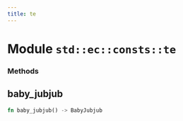 ```yaml
---
title: te
---
```


# Module `std::ec::consts::te`

### Methods

## baby_jubjub

```rust
fn baby_jubjub() -> BabyJubjub
```

